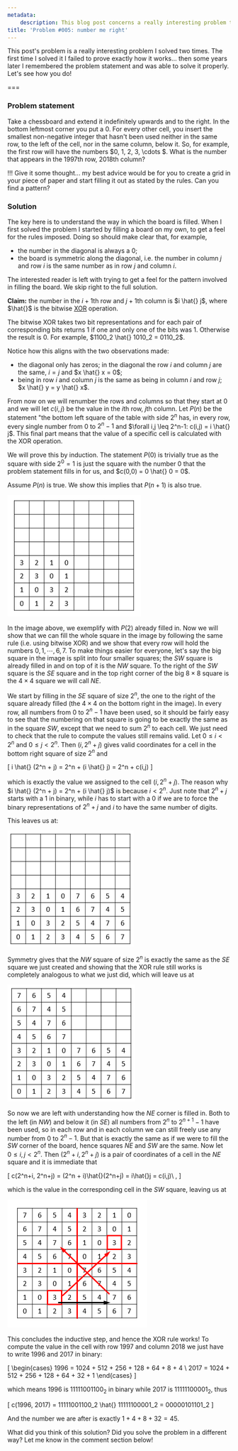 ```yaml
---
metadata:
    description: This blog post concerns a really interesting problem that takes place on an infinite board!
title: 'Problem #005: number me right'
---
```


This post's problem is a really interesting problem I solved two times. The first time I solved it I failed to prove exactly how it works... then some years later I remembered the problem statement and was able to solve it properly. Let's see how you do!

===

### Problem statement

Take a chessboard and extend it indefinitely upwards and to the right. In the bottom leftmost corner you put a $0$. For every other cell, you insert the smallest non-negative integer that hasn't been used neither in the same row, to the left of the cell, nor in the same column, below it. So, for example, the first row will have the numbers $0, 1, 2, 3, \cdots $. What is the number that appears in the $1997$th row, $2018$th column?

!!! Give it some thought... my best advice would be for you to create a grid in your piece of paper and start filling it out as stated by the rules. Can you find a pattern?

### Solution

The key here is to understand the way in which the board is filled. When I first solved the problem I started by filling a board on my own, to get a feel for the rules imposed. Doing so should make clear that, for example,

 - the number in the diagonal is always a $0$;
 - the board is symmetric along the diagonal, i.e. the number in column $j$ and row $i$ is the same number as in row $j$ and column $i$.

The interested reader is left with trying to get a feel for the pattern involved in filling the board. We skip right to the full solution.

**Claim:** the number in the $i+1$th row and $j+1$th column is $i \hat{} j$, where $\hat{}$ is the bitwise [XOR] operation.

The bitwise XOR takes two bit representations and for each pair of corresponding bits returns $1$ if one and only one of the bits was $1$. Otherwise the result is $0$. For example, $1100_2 \hat{} 1010_2 = 0110_2$.

Notice how this aligns with the two observations made:

 - the diagonal only has zeros; in the diagonal the row $i$ and column $j$ are the same, $i = j$ and $x \hat{} x = 0$;
 - being in row $i$ and column $j$ is the same as being in column $i$ and row $j$; $x \hat{} y = y \hat{} x$.

From now on we will renumber the rows and columns so that they start at $0$ and we will let $c(i,j)$ be the value in the $i$th row, $j$th column. Let $P(n)$ be the statement "the bottom left square of the table with side $2^n$ has, in every row, every single number from $0$ to $2^n -1$ and $\forall i,j \leq 2^n-1: c(i,j) = i \hat{} j$. This final part means that the value of a specific cell is calculated with the XOR operation.

We will prove this by induction. The statement $P(0)$ is trivially true as the square with side $2^0 = 1$ is just the square with the number $0$ that the problem statement fills in for us, and $c(0,0) = 0 \hat{} 0 = 0$.

Assume $P(n)$ is true. We show this implies that $P(n+1)$ is also true.

![A 4 by 4 square already filled in](nmr_1.png)

In the image above, we exemplify with $P(2)$ already filled in. Now we will show that we can fill the whole square in the image by following the same rule (i.e. using bitwise XOR) and we show that every row will hold the numbers $0, 1, \cdots, 6, 7$. To make things easier for everyone, let's say the big square in the image is split into four smaller squares; the $SW$ square is already filled in and on top of it is the $NW$ square. To the right of the $SW$ square is the $SE$ square and in the top right corner of the big $8 \times 8$ square is the $4 \times 4$ square we will call $NE$.

We start by filling in the $SE$ square of size $2^n$, the one to the right of the square already filled (the $4 \times 4$ on the bottom right in the image). In every row, all numbers from $0$ to $2^n - 1$ have been used, so it should be fairly easy to see that the numbering on that square is going to be exactly the same as in the square $SW$, except that we need to sum $2^n$ to each cell. We just need to check that the rule to compute the values still remains valid. Let $0 \leq i < 2^n$ and $0 \leq j < 2^n$. Then $(i, 2^n+j)$ gives valid coordinates for a cell in the bottom right square of size $2^n$ and

\[
    i \hat{} (2^n + j) = 2^n +  (i \hat{} j) = 2^n + c(i,j)
\]

which is exactly the value we assigned to the cell $(i, 2^n + j)$. The reason why $i \hat{} (2^n + j) = 2^n + (i \hat{} j)$ is because $i < 2^n$. Just note that $2^n + j$ starts with a $1$ in binary, while $i$ has to start with a $0$ if we are to force the binary representations of $2^n + j$ and $i$ to have the same number of digits.

This leaves us at:

![A 4 by 8 rectangle filled in](nmr_2.png)

Symmetry gives that the $NW$ square of size $2^n$ is exactly the same as the $SE$ square we just created and showing that the XOR rule still works is completely analogous to what we just did, which will leave us at

![An L shaped region filled in](nmr_3.png)

So now we are left with understanding how the $NE$ corner is filled in. Both to the left (in $NW$) and below it (in $SE$) all numbers from $2^n$ to $2^{n+1}-1$ have been used, so in each row and in each column we can still freely use any number from $0$ to $2^n - 1$. But that is exactly the same as if we were to fill the $SW$ corner of the board, hence squares $NE$ and $SW$ are the same. Now let $0 \leq i, j < 2^n$. Then $(2^n + i, 2^n + j)$ is a pair of coordinates of a cell in the $NE$ square and it is immediate that

\[
    c(2^n+i, 2^n+j) = (2^n + i)\hat{}(2^n+j) = i\hat{}j = c(i,j)\ ,
\]

which is the value in the corresponding cell in the $SW$ square, leaving us at

![The 8 by 8 square filled in](nmr_4.png)

This concludes the inductive step, and hence the XOR rule works! To compute the value in the cell with row $1997$ and column $2018$ we just have to write $1996$ and $2017$ in binary:

\[
    \begin{cases}
        1996 = 1024 + 512 + 256 + 128 + 64 + 8 + 4 \\
        2017 = 1024 + 512 + 256 + 128 + 64 + 32 + 1
    \end{cases}
\]

which means $1996$ is $11111001100_2$ in binary while $2017$ is $11111100001_2$, thus

\[
    c(1996, 2017) = 11111001100_2 \hat{} 11111100001_2 = 00000101101_2
\]

And the number we are after is exactly $1 + 4 + 8 + 32 = 45$.

What did you think of this solution? Did you solve the problem in a different way? Let me know in the comment section below!

[XOR]: https://en.m.wikipedia.org/wiki/Bitwise_operation#XOR